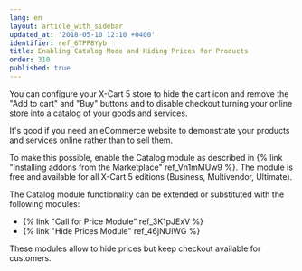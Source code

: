 ```yaml
---
lang: en
layout: article_with_sidebar
updated_at: '2018-05-10 12:10 +0400'
identifier: ref_6TPP8Yyb
title: Enabling Catalog Mode and Hiding Prices for Products
order: 310
published: true
---
```

You can configure your X-Cart 5 store to hide the cart icon and remove the "Add to cart" and "Buy" buttons and to disable checkout turning your online store into a catalog of your goods and services. 

It's good if you need an eCommerce website to demonstrate your products and services online rather than to sell them. 

To make this possible, enable the Catalog module as described in {% link "Installing addons from the Marketplace" ref_Vn1mMUw9 %}. The module is free and available for all X-Cart 5 editions (Business, Multivendor, Ultimate).

The Catalog module functionality can be extended or substituted with the following modules:
* {% link "Call for Price Module" ref_3K1pJExV %}
* {% link "Hide Prices Module" ref_46jNUlWG %}

These modules allow to hide prices but keep checkout available for customers.
